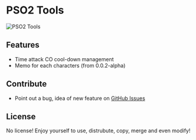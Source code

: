 # PSO2 Tools

![PSO2 Tools](https://dl.dropboxusercontent.com/s/hw8xvx0zso4h4en/pso2Tools_preview.PNG)

## Features
- Time attack CO cool-down management
- Memo for each characters (from 0.0.2-alpha)

## Contribute
- Point out a bug, idea of new feature on [GitHub Issues](https://github.com/jacky9813/pso2Tools/issues)

## License
No license! Enjoy yourself to use, distrubute, copy, merge and even modify!